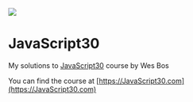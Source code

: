 ![](https://javascript30.com/images/JS3-social-share.png)

# JavaScript30

My solutions to [JavaScript30](https://javascript30.com/) course by Wes Bos

You can find the course at [https://JavaScript30.com](https://JavaScript30.com)

